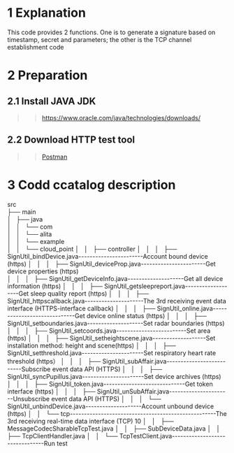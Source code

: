 1 Explanation  
==
This code provides 2 functions. One is to generate a signature based on timestamp, secret and parameters; the other is the TCP channel establishment code 

2	Preparation  
==
2.1	Install JAVA JDK  
--
>>https://www.oracle.com/java/technologies/downloads/  

2.2	Download HTTP test tool
--
>>[Postman](https://www.postman.com/downloads/)
>>
3	Codd ccatalog description  
==
src  
├── main  
│   ├── java  
│   │   └── com  
│   │       └── alita  
│   │           └── example  
│   │               └── cloud_point
│   │                   ├── controller
│   │                   │   ├── SignUtil_bindDevice.java-----------------------Account bound device (https)
│   │                   │   ├── SignUtil_deviceProp.java-----------------------Get device properties (https)	
│   │                   │   ├── SignUtil_getDeviceInfo.java--------------------Get all device information (https)
│   │                   │   ├── SignUtil_getsleepreport.java-------------------Get sleep quality report (https)
│   │                   │   ├── SignUtil_httpscallback.java---------------------The 3rd receiving event data interface (HTTPS-interface callback)
│   │                   │   ├── SignUtil_online.java-----------------------------Get device online status (https)
│   │                   │   ├── SignUtil_setboundaries.java--------------------Set radar boundaries (https)
│   │                   │   ├── SignUtil_setcoords.java-------------------------Set area (https)
│   │                   │   ├── SignUtil_setheightscene.java-------------------Set installation method: height and scene(https)
│   │                   │   ├── SignUtil_setthreshold.java----------------------Set respiratory heart rate threshold (https）
│   │                   │   ├── SignUtil_subAffair.java--------------------------Subscribe event data API (HTTPS)
│   │                   │   ├── SignUtil_syncPupillus.java----------------------Set device archives (https)
│   │                   │   ├── SignUtil_token.java-----------------------------Get token interface (https)
│   │                   │   ├── SignUtil_unSubAffair.java----------------------Unsubscribe event data API (HTTPS)
│   │                   │   └── SignUtil_unbindDevice.java--------------------Account unbound device (https)
│   │                   └── tcp----------------------------------------------------The 3rd receiving real-time data interface (TCP)	10
│   │                       ├── MessageCodecSharableTcpTest.java
│   │                       ├── SubDeviceData.java
│   │                       ├── TcpClientHandler.java
│   │                       └── TcpTestClient.java--------------------------------Run test
